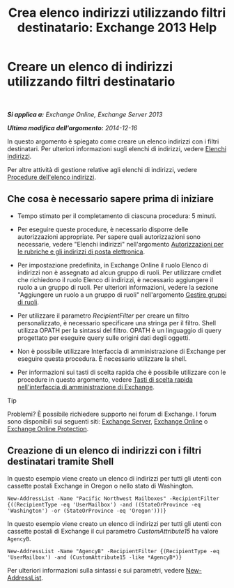 ﻿---
title: 'Crea elenco indirizzi utilizzando filtri destinatario: Exchange 2013 Help'
TOCTitle: Creare un elenco di indirizzi utilizzando filtri destinatario
ms:assetid: 8eabea64-97c6-40af-b61c-9b6a125cbdf1
ms:mtpsurl: https://technet.microsoft.com/it-it/library/Bb123718(v=EXCHG.150)
ms:contentKeyID: 50481158
ms.date: 05/22/2018
mtps_version: v=EXCHG.150
ms.translationtype: MT
---

# Creare un elenco di indirizzi utilizzando filtri destinatario

 

_**Si applica a:** Exchange Online, Exchange Server 2013_

_**Ultima modifica dell'argomento:** 2014-12-16_

In questo argomento è spiegato come creare un elenco indirizzi con i filtri destinatari. Per ulteriori informazioni sugli elenchi di indirizzi, vedere [Elenchi indirizzi](https://docs.microsoft.com/it-it/exchange/address-books/address-lists/address-lists).

Per altre attività di gestione relative agli elenchi di indirizzi, vedere [Procedure dell'elenco indirizzi](address-list-procedures-exchange-2013-help.md).

## Che cosa è necessario sapere prima di iniziare

  - Tempo stimato per il completamento di ciascuna procedura: 5 minuti.

  - Per eseguire queste procedure, è necessario disporre delle autorizzazioni appropriate. Per sapere quali autorizzazioni sono necessarie, vedere "Elenchi indirizzi" nell'argomento [Autorizzazioni per le rubriche e gli indirizzi di posta elettronica](email-address-and-address-book-permissions-exchange-2013-help.md).

  - Per impostazione predefinita, in Exchange Online il ruolo Elenco di indirizzi non è assegnato ad alcun gruppo di ruoli. Per utilizzare cmdlet che richiedono il ruolo Elenco di indirizzi, è necessario aggiungere il ruolo a un gruppo di ruoli. Per ulteriori informazioni, vedere la sezione "Aggiungere un ruolo a un gruppo di ruoli" nell'argomento [Gestire gruppi di ruoli](manage-role-groups-exchange-2013-help.md).

  - Per utilizzare il parametro *RecipientFilter* per creare un filtro personalizzato, è necessario specificare una stringa per il filtro. Shell utilizza OPATH per la sintassi del filtro. OPATH è un linguaggio di query progettato per eseguire query sulle origini dati degli oggetti.

  - Non è possibile utilizzare Interfaccia di amministrazione di Exchange per eseguire questa procedura. È necessario utilizzare la shell.

  - Per informazioni sui tasti di scelta rapida che è possibile utilizzare con le procedure in questo argomento, vedere [Tasti di scelta rapida nell'interfaccia di amministrazione di Exchange](keyboard-shortcuts-in-the-exchange-admin-center-exchange-online-protection-help.md).


> [!TIP]
> Problemi? È possibile richiedere supporto nei forum di Exchange. I forum sono disponibili sui seguenti siti: <A href="https://go.microsoft.com/fwlink/p/?linkid=60612">Exchange Server</A>, <A href="https://go.microsoft.com/fwlink/p/?linkid=267542">Exchange Online</A> o <A href="https://go.microsoft.com/fwlink/p/?linkid=285351">Exchange Online Protection</A>.



## Creazione di un elenco di indirizzi con i filtri destinatari tramite Shell

In questo esempio viene creato un elenco di indirizzi per tutti gli utenti con cassette postali Exchange in Oregon o nello stato di Washington.

    New-AddressList -Name "Pacific Northwest Mailboxes" -RecipientFilter {((RecipientType -eq 'UserMailbox') -and ((StateOrProvince -eq 'Washington') -or (StateOrProvince -eq 'Oregon')))}

In questo esempio viene creato un elenco di indirizzi per tutti gli utenti con cassette postali di Exchange il cui parametro *CustomAttribute15* ha valore `AgencyB`.

    New-AddressList -Name "AgencyB" -RecipientFilter {(RecipientType -eq 'UserMailbox') -and (CustomAttribute15 -like *AgencyB*)}

Per ulteriori informazioni sulla sintassi e sui parametri, vedere [New-AddressList](https://technet.microsoft.com/it-it/library/aa996912\(v=exchg.150\)).

